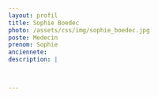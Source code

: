 ```yaml
---
layout: profil
title: Sophie Boedec
photo: /assets/css/img/sophie_boedec.jpg
poste: Medecin
prenom: Sophie
anciennete: 
description: |


  
---
```

